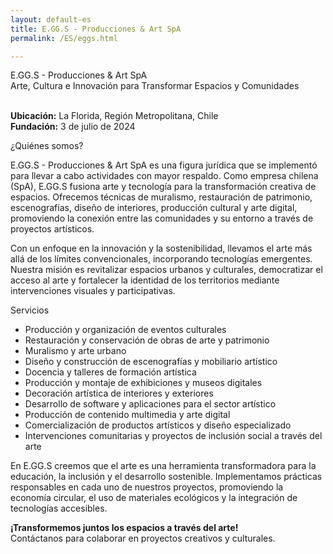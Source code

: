 ```yaml
---
layout: default-es
title: E.GG.S - Producciones & Art SpA
permalink: /ES/eggs.html

---
```


<!-- Título principal -->
<div class="titulo">E.GG.S - Producciones & Art SpA</div>
<div class="subtitulo">Arte, Cultura e Innovación para Transformar Espacios y Comunidades</div>

<!-- Información de contacto -->
<p class="parrafo" style="margin-top:6%;">
  <strong>Ubicación:</strong> La Florida, Región Metropolitana, Chile<br>
  <strong>Fundación:</strong> 3 de julio de 2024
</p>

<!-- Sección: ¿Quiénes somos? -->
<div class="titulo">¿Quiénes somos?</div>
<p class="parrafo">
  E.GG.S - Producciones & Art SpA es una figura jurídica que se implementó para llevar a cabo actividades con mayor respaldo. Como empresa chilena (SpA), E.GG.S fusiona arte y tecnología para la transformación creativa de espacios. Ofrecemos técnicas de muralismo, restauración de patrimonio, escenografías, diseño de interiores, producción cultural y arte digital, promoviendo la conexión entre las comunidades y su entorno a través de proyectos artísticos.
</p>
<p class="parrafo">
  Con un enfoque en la innovación y la sostenibilidad, llevamos el arte más allá de los límites convencionales, incorporando tecnologías emergentes. Nuestra misión es revitalizar espacios urbanos y culturales, democratizar el acceso al arte y fortalecer la identidad de los territorios mediante intervenciones visuales y participativas.
</p>

<!-- Sección: Nuestros servicios -->
<div class="titulo">Servicios</div>
<ul class="parrafo">
  <li>Producción y organización de eventos culturales</li>
  <li>Restauración y conservación de obras de arte y patrimonio</li>
  <li>Muralismo y arte urbano</li>
  <li>Diseño y construcción de escenografías y mobiliario artístico</li>
  <li>Docencia y talleres de formación artística</li>
  <li>Producción y montaje de exhibiciones y museos digitales</li>
  <li>Decoración artística de interiores y exteriores</li>
  <li>Desarrollo de software y aplicaciones para el sector artístico</li>
  <li>Producción de contenido multimedia y arte digital</li>
  <li>Comercialización de productos artísticos y diseño especializado</li>
  <li>Intervenciones comunitarias y proyectos de inclusión social a través del arte</li>
</ul>

<p class="parrafo">
  En E.GG.S creemos que el arte es una herramienta transformadora para la educación, la inclusión y el desarrollo sostenible. Implementamos prácticas responsables en cada uno de nuestros proyectos, promoviendo la economía circular, el uso de materiales ecológicos y la integración de tecnologías accesibles.
</p>

<!-- Llamado a la acción -->
<p class="parrafo">
  <strong>¡Transformemos juntos los espacios a través del arte!</strong><br>
  Contáctanos para colaborar en proyectos creativos y culturales.
</p>

</body>
</html>

